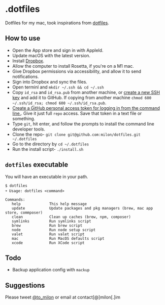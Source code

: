 # .dotfiles

Dotfiles for my mac, took inspirations from [dotfiles](https://dotfiles.github.io/).

## How to use

- Open the App store and sign in with AppleId.
- Update macOS with the latest version.
- Install [Dropbox](https://www.dropbox.com/install).
- Allow the computer to install Rosetta, if you're on a M1 mac.
- Give Dropbox permissions via accessibility, and allow it to send notifications.
- Sign into Dropbox and sync the files.
- Open terminl and `mkdir ~/.ssh && cd ~/.ssh`
- Copy `id_rsa` and `id_rsa.pub` from another machine, or [create a new SSH key](https://docs.github.com/en/authentication/connecting-to-github-with-ssh/generating-a-new-ssh-key-and-adding-it-to-the-ssh-agent) and add it to GitHub. If copying from another machine `chmod 600 ~/.ssh/id_rsa; chmod 600 ~/.ssh/id_rsa.pub`.
- [Create a GitHub personal access token for logging in from the command line.](https://docs.github.com/en/free-pro-team@latest/github/authenticating-to-github/creating-a-personal-access-token). Give it just full `repo` access. Save that token in a text file or something.
- Type `git`, hit enter, and follow the prompts to install the command line developer tools.
- Clone the repo- `git clone git@github.com:milon/dotfiles.git ~/.dotfiles`
- Go to the directory by `cd ~/.dotfiles`
- Run the install script- `./install.sh`

## `dotfiles` executable

You will have an executable in your path.

```
$ dotfiles
￫ Usage: dotfiles <command>

Commands:
   help             This help message
   update           Update packages and pkg managers (brew, mac app store, commposer)
   clean            Clean up caches (brew, npm, composer)
   symlinks         Run symlinks script
   brew             Run brew script
   node             Run node setup script
   valet            Run valet script
   mac              Run MacOS defaults script
   xcode            Run XCode script
```

## Todo

- Backup application config with `mackup`

## Suggestions

Please tweet [@to_milon](https://milon.im/twitter) or email at contact[@]milon[.]im
